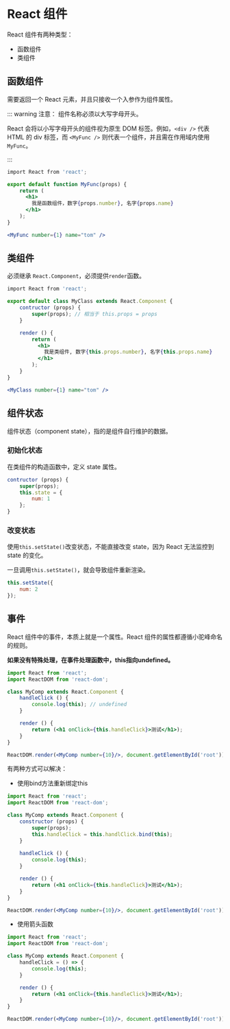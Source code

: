 # React 组件

React 组件有两种类型：

- 函数组件
- 类组件

## 函数组件

需要返回一个 React 元素，并且只接收一个入参作为组件属性。

::: warning 注意： 组件名称必须以大写字母开头。

React 会将以小写字母开头的组件视为原生 DOM 标签。例如，`<div />` 代表 HTML 的 div 标签，而 `<MyFunc />` 则代表一个组件，并且需在作用域内使用 `MyFunc`。

:::

```jsx
import React from 'react';

export default function MyFunc(props) {
    return (
      <h1>
        我是函数组件，数字{props.number}, 名字{props.name}
      </h1>
    );
}

<MyFunc number={1} name="tom" />
```



## 类组件

必须继承 `React.Component`，必须提供`render`函数。

```jsx
import React from 'react';

export default class MyClass extends React.Component {
    contructor (props) {
        super(props); // 相当于 this.props = props
    }

    render () {
        return (
          <h1>
            我是类组件, 数字{this.props.number}, 名字{this.props.name}
          </h1>
        );
    }
}

<MyClass number={1} name="tom" />
```

## 组件状态

组件状态（component state），指的是组件自行维护的数据。

### 初始化状态

在类组件的构造函数中，定义 state 属性。

```jsx
contructor (props) {
	super(props);
	this.state = {
		num: 1
	};
}
```

### 改变状态

使用`this.setState()`改变状态，不能直接改变 state，因为 React 无法监控到 state 的变化。

一旦调用`this.setState()`，就会导致组件重新渲染。

```jsx
this.setState({
	num: 2
});
```

## 事件

React 组件中的事件，本质上就是一个属性。React 组件的属性都遵循小驼峰命名的规则。

**如果没有特殊处理，在事件处理函数中，this指向undefined。**

```jsx
import React from 'react';
import ReactDOM from 'react-dom';

class MyComp extends React.Component {
    handleClick () {
        console.log(this); // undefined
    }

    render () {
        return (<h1 onClick={this.handleClick}>测试</h1>);
    }
}

ReactDOM.render(<MyComp number={10}/>, document.getElementById('root'));
```

有两种方式可以解决：

- 使用bind方法重新绑定this

```jsx
import React from 'react';
import ReactDOM from 'react-dom';

class MyComp extends React.Component {
	constructor (props) {
		super(props);
		this.handleClick = this.handlClick.bind(this);
	}
  
	handleClick () {
		console.log(this);
	}

	render () {
		return (<h1 onClick={this.handleClick}>测试</h1>);
	}
}

ReactDOM.render(<MyComp number={10}/>, document.getElementById('root'));
```

- 使用箭头函数

```jsx
import React from 'react';
import ReactDOM from 'react-dom';

class MyComp extends React.Component {
    handleClick = () => {
        console.log(this);
    }

    render () {
        return (<h1 onClick={this.handleClick}>测试</h1>);
    }
}

ReactDOM.render(<MyComp number={10}/>, document.getElementById('root'));
```



